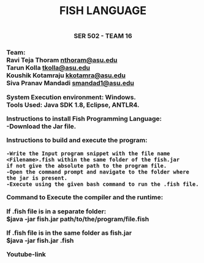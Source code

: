 
<head> <h1 align="center"> FISH LANGUAGE <h1>  
 <h3 align="center"> SER 502 - TEAM 16 <h3> 
  </head>

<body>

 Team: <br> Ravi Teja Thoram  nthoram@asu.edu<br>
 Tarun Kolla tkolla@asu.edu<br>
 Koushik Kotamraju kkotamra@asu.edu<br>
 Siva Pranav Mandadi  smandad1@asu.edu<br>


 System Execution environment: Windows.<br>
 Tools Used: Java SDK 1.8, Eclipse, ANTLR4.<br>


 Instructions to install Fish Programming Language:<br>
    -Download the Jar file.



    
 Instructions to build and execute the program:<br>

    -Write the Input program snippet with the file name <Filename>.fish within the same folder of the fish.jar
    if not give the absolute path to the program file.
    -Open the command prompt and navigate to the folder where the jar is present.
    -Execute using the given bash command to run the .fish file. 
 
 
 
 Command to Execute the compiler and the runtime:<br>


  If .fish file is in a separate folder:<br>
  $java -jar fish.jar path/to/the/program/file.fish 


  If .fish file is in the same folder as fish.jar<br>
  $java -jar fish.jar <filename>.fish

 
 Youtube-link
 
</body>
